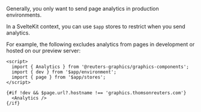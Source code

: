 Generally, you only want to send page analytics in production environments.

In a SvelteKit context, you can use `$app` stores to restrict when you send analytics.

For example, the following excludes analytics from pages in development or hosted on our preview server:

```svelte
<script>
  import { Analytics } from '@reuters-graphics/graphics-components';
  import { dev } from '$app/environment';
  import { page } from '$app/stores';
</script>

{#if !dev && $page.url?.hostname !== 'graphics.thomsonreuters.com'}
  <Analytics />
{/if}
```
